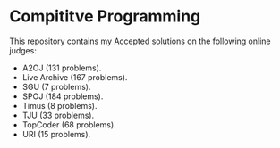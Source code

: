 # Compititve Programming

This repository contains my Accepted solutions on the following online judges:
 * A2OJ (131 problems).
 * Live Archive (167 problems).
 * SGU (7 problems).
 * SPOJ (184 problems).
 * Timus (8 problems).
 * TJU (33 problems).
 * TopCoder (68 problems).
 * URI (15 problems).